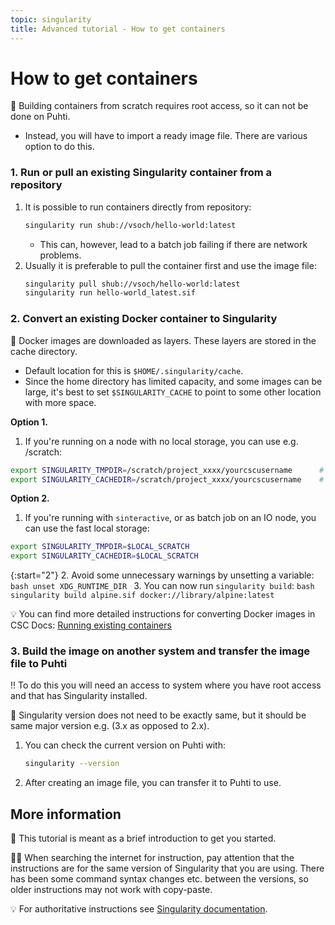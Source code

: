 ```yaml
---
topic: singularity
title: Advanced tutorial - How to get containers
---
```


# How to get containers
💬 Building containers from scratch requires root access, so it can not be done on Puhti. 
- Instead, you will have to import a ready image file. There are various option to do this.

### 1. Run or pull an existing Singularity container from a repository
1. It is possible to run containers directly from repository:
    ```bash
    singularity run shub://vsoch/hello-world:latest
    ```
    - This can, however, lead to a batch job failing if there are network problems.
2. Usually it is preferable to pull the container first and use the image file:
    ```bash
    singularity pull shub://vsoch/hello-world:latest
    singularity run hello-world_latest.sif
    ```

### 2. Convert an existing Docker container to Singularity

💬 Docker images are downloaded as layers. These layers are stored in the cache directory. 
- Default location for this is `$HOME/.singularity/cache`. 
- Since the home directory has limited capacity, and some images can be large, it's best to set `$SINGULARITY_CACHE` to point to some other location with more space.

**Option 1.**  
1. If you're running on a node with no local storage, you can use e.g. /scratch:
```bash
export SINGULARITY_TMPDIR=/scratch/project_xxxx/yourcscusername      # Replace xxxx and yourcscusername
export SINGULARITY_CACHEDIR=/scratch/project_xxxx/yourcscusername    # Replace xxxx and yourcscusername
```

**Option 2.**  
1. If you're running with `sinteractive`, or as batch job on an IO node, you can use the fast local storage:
```bash
export SINGULARITY_TMPDIR=$LOCAL_SCRATCH
export SINGULARITY_CACHEDIR=$LOCAL_SCRATCH
```

{:start="2"}
2. Avoid some unnecessary warnings by unsetting a variable:
    ```bash
    unset XDG_RUNTIME_DIR
    ```
3. You can now run `singularity build`:
    ```bash
    singularity build alpine.sif docker://library/alpine:latest
    ```

💡 You can find more detailed instructions for converting Docker images in CSC Docs: [Running existing containers](https://docs.csc.fi/computing/containers/run-existing/)

### 3. Build the image on another system and transfer the image file to Puhti
‼️ To do this you will need an access to system where you have root access and that has Singularity installed.

💬 Singularity version does not need to be exactly same, but it should be same major version e.g. (3.x as opposed to 2.x).

1. You can check the current version on Puhti with:
    ```bash
    singularity --version
    ```
2. After creating an image file, you can transfer it to Puhti to use.

## More information

💬 This tutorial is meant as a brief introduction to get you started.

☝🏻 When searching the internet for instruction, pay attention that the instructions are for the same version of Singularity that you are using. There has been some command syntax changes etc. between the versions, so older instructions may not work with copy-paste.

💡 For authoritative instructions see [Singularity documentation](https://sylabs.io/docs/).
